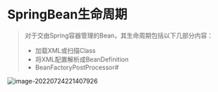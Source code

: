 # SpringBean生命周期

> 对于交由Spring容器管理的Bean，其生命周期包括以下几部分内容：
>
> - 加载XML或扫描Class
> - 将XML配置解析成BeanDefinition
> - BeanFactoryPostProcessor#

![image-20220724221407926](../../img/image-20220724221407926.png)